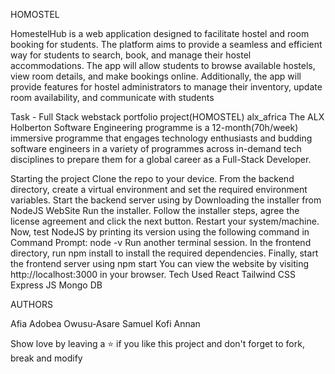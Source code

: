 HOMOSTEL

HomestelHub is a web application designed to facilitate hostel and room booking for students. The platform aims to provide a seamless and efficient way for students to search, book, and manage their hostel accommodations. The app will allow students to browse available hostels, view room details, and make bookings online. Additionally, the app will provide features for hostel administrators to manage their inventory, update room availability, and communicate with students

Task - Full Stack webstack portfolio project(HOMOSTEL)
alx_africa
The ALX Holberton Software Engineering programme is a 12-month(70h/week) immersive programme that engages technology enthusiasts and budding software engineers in a variety of programmes across in-demand tech disciplines to prepare them for a global career as a Full-Stack Developer.

Starting the project
Clone the repo to your device.
From the backend directory, create a virtual environment and set the required environment variables.
Start the backend server using by Downloading the installer from NodeJS WebSite
Run the installer.
Follow the installer steps, agree the license agreement and click the next button.
Restart your system/machine.
Now, test NodeJS by printing its version using the following command in Command Prompt:
node -v
Run another terminal session. In the frontend directory, run npm install to install the required dependencies.
Finally, start the frontend server using npm start
You can view the website by visiting http://localhost:3000 in your browser.
Tech Used
React Tailwind CSS Express JS Mongo DB

AUTHORS

Afia Adobea Owusu-Asare
Samuel Kofi Annan

Show love by leaving a ⭐️ if you like this project and don't forget to fork, break and modify
